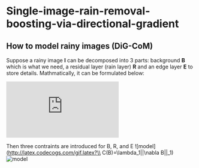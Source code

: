 # Single-image-rain-removal-boosting-via-directional-gradient
##  How to model rainy images (DiG-CoM)

Suppose a rainy image **I** can be decomposed into 3 parts: background **B** which is what we need, a residual layer (rain layer) **R** and an edge layer **E**  to store details. Mathmatically, it can be formulated below:

![model](http://latex.codecogs.com/gif.latex?%5Cmathbf%7BI%7D%3D%5Cmathbf%7BB%7D&plus;%5Cmathbf%7BR%7D&plus;%5Cmathbf%7BE%7D)

Then three contraints are introduced for B, R, and E
![model](http://latex.codecogs.com/gif.latex?\\ C(B)=\lambda_1||\nabla B||_1)
![model](http://latex.codecogs.com/gif.latex?\\C(R)=\lambda_2||R||_F^2+\lambda_3||\nabla_{\theta}R||_1)
